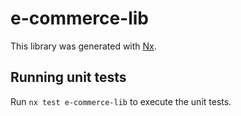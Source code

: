 # e-commerce-lib

This library was generated with [Nx](https://nx.dev).

## Running unit tests

Run `nx test e-commerce-lib` to execute the unit tests.
